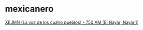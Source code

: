 # mexicanero

[XEJMN (La voz de los cuatro pueblos) - 750 AM [El Nayar, Nayarit]](http://radios.inpi.gob.mx:8080/xejmn)

